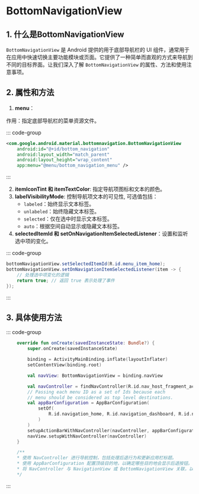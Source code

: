 # BottomNavigationView

## 1. 什么是BottomNavigationView

`BottomNavigationView` 是 Android 提供的用于底部导航栏的 UI 组件，通常用于在应用中快速切换主要功能模块或页面。它提供了一种简单而直观的方式来导航到不同的目标界面。让我们深入了解 `BottomNavigationView` 的属性、方法和使用注意事项。

## 2. 属性和方法

1. **menu**：

作用：指定底部导航栏的菜单资源文件。

::: code-group
``` xml
<com.google.android.material.bottomnavigation.BottomNavigationView
    android:id="@+id/bottom_navigation"
    android:layout_width="match_parent"
    android:layout_height="wrap_content"
    app:menu="@menu/bottom_navigation_menu" />
```
:::

2. **itemIconTint 和 itemTextColor**: 指定导航项图标和文本的颜色。
3. **labelVisibilityMode**: 控制导航项文本的可见性, 可选值包括：
    - `labeled`：始终显示文本标签。
    - `unlabeled`：始终隐藏文本标签。
    - `selected`：仅在选中时显示文本标签。
    - `auto`：根据空间自动显示或隐藏文本标签。
4. **selectedItemId 和 setOnNavigationItemSelectedListener**：设置和监听选中项的变化。


::: code-group
``` java
bottomNavigationView.setSelectedItemId(R.id.menu_item_home);
bottomNavigationView.setOnNavigationItemSelectedListener(item -> {
    // 处理选中项变化的逻辑
    return true; // 返回 true 表示处理了事件
});

```
:::

## 3. 具体使用方法

::: code-group
``` kotlin
    override fun onCreate(savedInstanceState: Bundle?) {
        super.onCreate(savedInstanceState)

        binding = ActivityMainBinding.inflate(layoutInflater)
        setContentView(binding.root)

        val navView: BottomNavigationView = binding.navView

        val navController = findNavController(R.id.nav_host_fragment_activity_main)
        // Passing each menu ID as a set of Ids because each
        // menu should be considered as top level destinations.
        val appBarConfiguration = AppBarConfiguration(
            setOf(
                R.id.navigation_home, R.id.navigation_dashboard, R.id.navigation_notifications
            )
        )
        setupActionBarWithNavController(navController, appBarConfiguration)
        navView.setupWithNavController(navController)
    }

    /**
    * 使用 NavController 进行导航控制，包括处理后退行为和更新应用栏标题。
    * 使用 AppBarConfiguration 配置顶级目的地，以确定哪些目的地会显示后退按钮。
    * 将 NavController 与 NavigationView 或 BottomNavigationView 关联，以便在导航项切换时更新界面和执行导航操作。
    */
```
:::